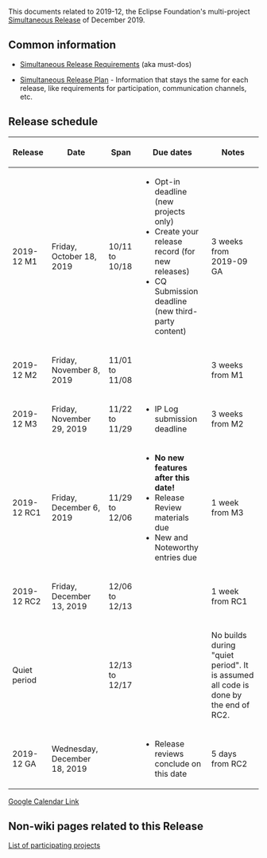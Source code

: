 This documents related to 2019-12, the Eclipse Foundation's
multi-project [Simultaneous Release](../Simultaneous_Release.md) of
December 2019.

## Common information

-   [Simultaneous Release
    Requirements](Simultaneous_Release_Requirements.md)
    (aka must-dos)

<!-- -->

-   [Simultaneous Release
    Plan](Simultaneous_Release_Plan.md) - Information
    that stays the same for each release, like requirements for
    participation, communication channels, etc.

## Release schedule

<table>
<thead>
<tr class="header">
<th><p>Release</p></th>
<th><p>Date</p></th>
<th><p>Span</p></th>
<th><p>Due dates</p></th>
<th><p>Notes</p></th>
</tr>
</thead>
<tbody>
<tr class="odd">
<td><p>2019-12 M1</p></td>
<td><p>Friday, October 18, 2019</p></td>
<td><p>10/11 to 10/18</p></td>
<td><ul>
<li>Opt-in deadline (new projects only)</li>
<li>Create your release record (for new releases)</li>
<li>CQ Submission deadline (new third-party content)</li>
</ul></td>
<td><p>3 weeks from 2019-09 GA</p></td>
</tr>
<tr class="even">
<td><p>2019-12 M2</p></td>
<td><p>Friday, November 8, 2019</p></td>
<td><p>11/01 to 11/08</p></td>
<td></td>
<td><p>3 weeks from M1</p></td>
</tr>
<tr class="odd">
<td><p>2019-12 M3</p></td>
<td><p>Friday, November 29, 2019</p></td>
<td><p>11/22 to 11/29</p></td>
<td><ul>
<li>IP Log submission deadline</li>
</ul></td>
<td><p>3 weeks from M2</p></td>
</tr>
<tr class="even">
<td><p>2019-12 RC1</p></td>
<td><p>Friday, December 6, 2019</p></td>
<td><p>11/29 to 12/06</p></td>
<td><ul>
<li><strong>No new features after this date!</strong></li>
<li>Release Review materials due</li>
<li>New and Noteworthy entries due</li>
</ul></td>
<td><p>1 week from M3</p></td>
</tr>
<tr class="odd">
<td><p>2019-12 RC2</p></td>
<td><p>Friday, December 13, 2019</p></td>
<td><p>12/06 to 12/13</p></td>
<td></td>
<td><p>1 week from RC1</p></td>
</tr>
<tr class="even">
<td><p>Quiet period</p></td>
<td></td>
<td><p>12/13 to 12/17</p></td>
<td></td>
<td><p>No builds during "quiet period". It is assumed all code is done
by the end of RC2.</p></td>
</tr>
<tr class="odd">
<td><p>2019-12 GA</p></td>
<td><p>Wednesday, December 18, 2019</p></td>
<td></td>
<td><ul>
<li>Release reviews conclude on this date</li>
</ul></td>
<td><p>5 days from RC2</p></td>
</tr>
</tbody>
</table>

<!-- googlecalendar width="600" height="400" title="Planning Council Calendar">gchs7nm4nvpm837469ddj9tjlk@group.calendar.google.com&dates=20191201%2F20191231</googlecalendar -->
[Google Calendar Link](https://calendar.google.com/calendar/embed?src=gchs7nm4nvpm837469ddj9tjlk@group.calendar.google.com&dates=20191201%2F20191231&hl=en&mode=AGENDA)

## Non-wiki pages related to this Release

[List of participating
projects](http://www.eclipse.org/projects/releases/releases.php?release=2019-12)

